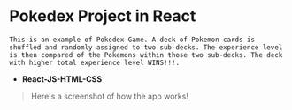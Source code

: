 # Pokedex Project in React

    This is an example of Pokedex Game. A deck of Pokemon cards is shuffled and randomly assigned to two sub-decks. The experience level is then compared of the Pokemons within those two sub-decks. The deck with higher total experience level WINS!!!.

* **React-JS-HTML-CSS**

> Here's a screenshot of how the app works!

